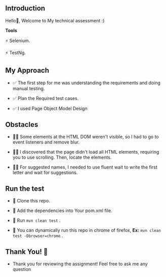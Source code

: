 ## Introduction
Hello👋, Welcome to My technical assessment :)

**Tools**
  
  
  ⚡ Selenium.

  
  ⚡ TestNg.

## My Approach

- ✅ The first step for me was understanding the requirements and doing manual testing.

- ✅ Plan the Required test cases.

- ✅ I used Page Object Model Design

  
## Obstacles

- 😮‍💨 Some elements at the HTML DOM weren't visible, so I had to go to event listeners and remove blur.

- 😮‍💨 I discovered that the page didn't load all HTML elements, requiring you to use scrolling. Then, locate the elements.
  
- 😮‍💨 For suggested names, I needed to use fluent wait to write the first letter and wait for suggestions.


  
## Run the test

- 💪 Clone this repo.

- 💪 Add the dependencies into Your pom.xml file.
  
- 💪 Run ```mvn clean test``` .

- 💪 You can dynamically run this repo in chrome of firefox, **Ex:** ```mvn clean test -Dbrowser=chrome```  .


## Thank You! 🥳
- Thank you for reviewing the assignment! Feel free to ask me any question




